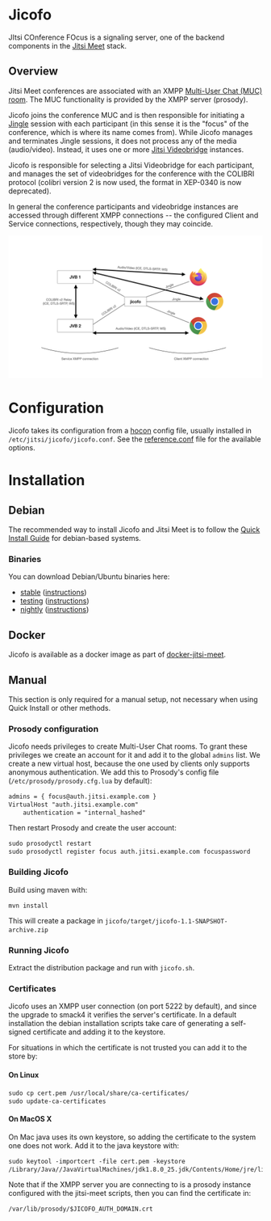 # Jicofo

JItsi COnference FOcus is a signaling server, one of the backend components in the [Jitsi Meet] stack.

[Jitsi Meet]: https://github.com/jitsi/jitsi-meet

## Overview

Jitsi Meet conferences are associated with an XMPP 
[Multi-User Chat (MUC) room](https://xmpp.org/extensions/xep-0045.html). The MUC functionality is provided by the 
XMPP server (prosody).

Jicofo joins the conference MUC and is then responsible for initiating a 
[Jingle](https://xmpp.org/extensions/xep-0166.html) session with each participant (in this sense it is the "focus" of the
conference, which is where its name comes from). While Jicofo manages and terminates Jingle sessions, it does not
process any of the media (audio/video). Instead, it uses one or more
[Jitsi Videobridge](github.com/jitsi/jitsi-videobridge/) instances.

Jicofo is responsible for selecting a Jitsi Videobridge for each participant, and manages the set of videobridges for 
the conference with the COLIBRI protocol (colibri version 2 is now used, the format in XEP-0340 is now deprecated).

In general the conference participants and videobridge instances are accessed through different XMPP connections --
the configured Client and Service connections, respectively, though they may coincide.

![Connection between Jicofo and the other components in the Jitsi Meet stack.](https://github.com/jitsi/jicofo/blob/master/doc/diagram.png?raw=true)

# Configuration
Jicofo takes its configuration from a [hocon](https://github.com/lightbend/config/blob/main/HOCON.md) config file,
usually installed in `/etc/jitsi/jicofo/jicofo.conf`. See the
[reference.conf](https://github.com/jitsi/jicofo/blob/master/jicofo-selector/src/main/resources/reference.conf) file
for the available options.

# Installation
## Debian

The recommended way to install Jicofo and Jitsi Meet is to follow the
[Quick Install Guide](https://github.com/jitsi/jitsi-meet/blob/master/doc/quick-install.md) for debian-based systems.

### Binaries

You can download Debian/Ubuntu binaries here:
* [stable](https://download.jitsi.org/stable/) ([instructions](https://jitsi.org/downloads/ubuntu-debian-installations-instructions/))
* [testing](https://download.jitsi.org/testing/) ([instructions](https://jitsi.org/downloads/ubuntu-debian-installations-instructions-for-testing/))
* [nightly](https://download.jitsi.org/unstable/) ([instructions](https://jitsi.org/downloads/ubuntu-debian-installations-instructions-nightly/))

## Docker
Jicofo is available as a docker image as part of [docker-jitsi-meet](https://github.com/jitsi/docker-jitsi-meet).

## Manual
This section is only required for a manual setup, not necessary when using Quick Install or other methods.

### Prosody configuration

Jicofo needs privileges to create Multi-User Chat rooms. To grant these privileges we create an account for it and add
it to the global `admins` list. We create a new virtual host, because the one used by clients only supports anonymous
authentication. We add this to Prosody's config file (`/etc/prosody/prosody.cfg.lua` by default):
```
admins = { focus@auth.jitsi.example.com }
VirtualHost "auth.jitsi.example.com"
    authentication = "internal_hashed"
```
Then restart Prosody and create the user account:
```
sudo prosodyctl restart
sudo prosodyctl register focus auth.jitsi.example.com focuspassword
```

### Building Jicofo
Build using maven with:
```commandline
mvn install
```

This will create a package in `jicofo/target/jicofo-1.1-SNAPSHOT-archive.zip`
### Running Jicofo
Extract the distribution package and run with `jicofo.sh`.

### Certificates
Jicofo uses an XMPP user connection (on port 5222 by default), and since the
upgrade to smack4 it verifies the server's certificate. In a default
installation the debian installation scripts take care of generating a
self-signed certificate and adding it to the keystore.

For situations in which the certificate is not trusted you can add it to the
store by:

#### On Linux
```
sudo cp cert.pem /usr/local/share/ca-certificates/ 
sudo update-ca-certificates
```

#### On MacOS X
On Mac java uses its own keystore, so adding the certificate to the system one
does not work. Add it to the java keystore with:
```
sudo keytool -importcert -file cert.pem -keystore /Library/Java//JavaVirtualMachines/jdk1.8.0_25.jdk/Contents/Home/jre/lib/security/cacerts
```

Note that if the XMPP server you are connecting to is a prosody instance
configured with the jitsi-meet scripts, then you can find the certificate in:
```
/var/lib/prosody/$JICOFO_AUTH_DOMAIN.crt 
```
